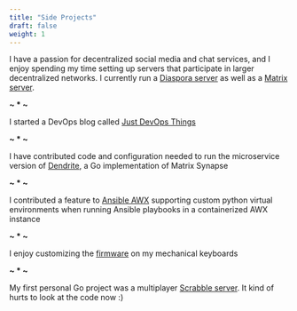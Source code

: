 ```yaml
---
title: "Side Projects"
draft: false
weight: 1
---
```


I have a passion for decentralized social media and chat services, and I enjoy
  spending my time setting up servers that participate in larger decentralized
  networks. I currently run a [Diaspora server](https://diaspora.pizza) as well
  as a [Matrix server](https://fantashley.com).

**~ \* ~**

I started a DevOps blog called [Just DevOps
  Things](https://justdevopsthings.com/)

**~ \* ~**

I have contributed code and configuration needed to run the microservice
  version of [Dendrite](https://github.com/matrix-org/dendrite), a Go
  implementation of Matrix Synapse

**~ \* ~**

I contributed a feature to [Ansible AWX](https://github.com/ansible/awx)
  supporting custom python virtual environments when running Ansible playbooks
  in a containerized AWX instance

**~ \* ~**

I enjoy customizing the [firmware](https://github.com/fantashley/qmk_firmware)
  on my mechanical keyboards

**~ \* ~**

My first personal Go project was a multiplayer [Scrabble
  server](https://github.com/fantashley/wordgame-controller). It kind of hurts
  to look at the code now :)
